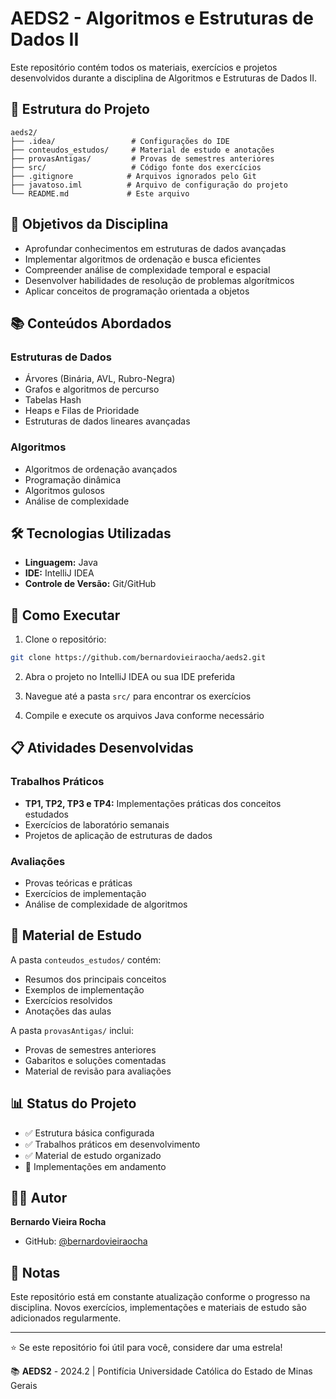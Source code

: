# AEDS2 - Algoritmos e Estruturas de Dados II

Este repositório contém todos os materiais, exercícios e projetos desenvolvidos durante a disciplina de Algoritmos e Estruturas de Dados II.

## 📁 Estrutura do Projeto

```
aeds2/
├── .idea/                 # Configurações do IDE
├── conteudos_estudos/     # Material de estudo e anotações
├── provasAntigas/         # Provas de semestres anteriores
├── src/                   # Código fonte dos exercícios
├── .gitignore            # Arquivos ignorados pelo Git
├── javatoso.iml          # Arquivo de configuração do projeto
└── README.md             # Este arquivo
```

## 🎯 Objetivos da Disciplina

- Aprofundar conhecimentos em estruturas de dados avançadas
- Implementar algoritmos de ordenação e busca eficientes
- Compreender análise de complexidade temporal e espacial
- Desenvolver habilidades de resolução de problemas algorítmicos
- Aplicar conceitos de programação orientada a objetos

## 📚 Conteúdos Abordados

### Estruturas de Dados
- Árvores (Binária, AVL, Rubro-Negra)
- Grafos e algoritmos de percurso
- Tabelas Hash
- Heaps e Filas de Prioridade
- Estruturas de dados lineares avançadas

### Algoritmos
- Algoritmos de ordenação avançados
- Programação dinâmica
- Algoritmos gulosos
- Análise de complexidade

## 🛠️ Tecnologias Utilizadas

- **Linguagem:** Java
- **IDE:** IntelliJ IDEA
- **Controle de Versão:** Git/GitHub

## 🚀 Como Executar

1. Clone o repositório:
```bash
git clone https://github.com/bernardovieiraocha/aeds2.git
```

2. Abra o projeto no IntelliJ IDEA ou sua IDE preferida

3. Navegue até a pasta `src/` para encontrar os exercícios

4. Compile e execute os arquivos Java conforme necessário

## 📋 Atividades Desenvolvidas

### Trabalhos Práticos
- **TP1, TP2, TP3 e TP4:** Implementações práticas dos conceitos estudados
- Exercícios de laboratório semanais
- Projetos de aplicação de estruturas de dados

### Avaliações
- Provas teóricas e práticas
- Exercícios de implementação
- Análise de complexidade de algoritmos

## 📖 Material de Estudo

A pasta `conteudos_estudos/` contém:
- Resumos dos principais conceitos
- Exemplos de implementação
- Exercícios resolvidos
- Anotações das aulas

A pasta `provasAntigas/` inclui:
- Provas de semestres anteriores
- Gabaritos e soluções comentadas
- Material de revisão para avaliações

## 📊 Status do Projeto

- ✅ Estrutura básica configurada
- ✅ Trabalhos práticos em desenvolvimento
- ✅ Material de estudo organizado
- 🔄 Implementações em andamento

## 👨‍💻 Autor

**Bernardo Vieira Rocha**
- GitHub: [@bernardovieiraocha](https://github.com/bernardovieiraocha)

## 📝 Notas

Este repositório está em constante atualização conforme o progresso na disciplina. Novos exercícios, implementações e materiais de estudo são adicionados regularmente.

---

⭐ Se este repositório foi útil para você, considere dar uma estrela!

📚 **AEDS2** - 2024.2 | Pontifícia Universidade Católica do Estado de Minas Gerais
